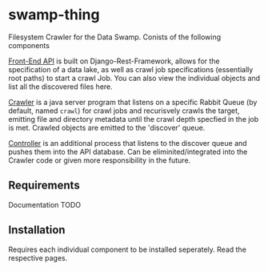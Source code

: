 # swamp-thing
Filesystem Crawler for the Data Swamp. Conists of the following components

[Front-End API](api/README.md)
is built on Django-Rest-Framework, allows for the specification of a data lake, as well as crawl job specifications (essentially root paths) to start a crawl Job. You can also view the individual objects and list all the discovered files here.

[Crawler](crawler/README.md)
is a java server program that listens on a specific Rabbit Queue (by default, named ``crawl``) for crawl jobs and recurisvely crawls the target, emitting file and directory metadata until the crawl depth specfied in the job is met. Crawled objects are emitted to the 'discover' queue.

[Controller](controller/README.md)
is an additional process that listens to the discover queue and pushes them into the API database. Can be eliminited/integrated into the Crawler code or given more responsibility in the future.


## Requirements

Documentation TODO

## Installation
Requires each individual component to be installed seperately. Read the respective pages.
